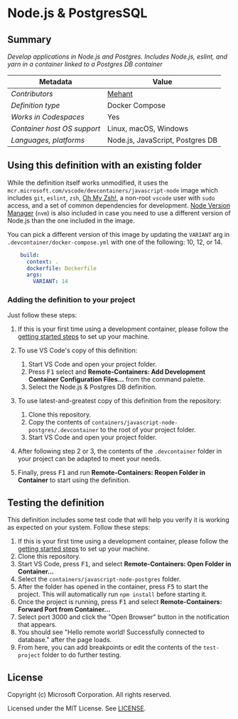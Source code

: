 # Node.js & PostgresSQL

## Summary

*Develop applications in Node.js and Postgres. Includes Node.js, eslint, and yarn in a container linked to a Postgres DB container*

| Metadata | Value |  
|----------|-------|
| *Contributors* | [Mehant](mailto:kmehant@gmail.com) |
| *Definition type* | Docker Compose |
| *Works in Codespaces* | Yes |
| *Container host OS support* | Linux, macOS, Windows |
| *Languages, platforms* | Node.js, JavaScript, Postgres DB |

## Using this definition with an existing folder

While the definition itself works unmodified, it uses the `mcr.microsoft.com/vscode/devcontainers/javascript-node` image which includes `git`, `eslint`, `zsh`, [Oh My Zsh!](https://ohmyz.sh/), a non-root `vscode` user with `sudo` access, and a set of common dependencies for development. [Node Version Manager](https://github.com/nvm-sh/nvm) (`nvm`) is also included in case you need to use a different version of Node.js than the one included in the image.

You can pick a different version of this image by updating the `VARIANT` arg in `.devcontainer/docker-compose.yml` with one of the following: 10, 12, or 14.

```yaml
    build:
      context: .
      dockerfile: Dockerfile
      args:
        VARIANT: 14
```

### Adding the definition to your project

Just follow these steps:

1. If this is your first time using a development container, please follow the [getting started steps](https://aka.ms/vscode-remote/containers/getting-started) to set up your machine.

2. To use VS Code's copy of this definition:
   1. Start VS Code and open your project folder.
   2. Press <kbd>F1</kbd> select and **Remote-Containers: Add Development Container Configuration Files...** from the command palette.
   3. Select the Node.js & Postgres DB definition.

3. To use latest-and-greatest copy of this definition from the repository:
   1. Clone this repository.
   2. Copy the contents of `containers/javascript-node-postgres/.devcontainer` to the root of your project folder.
   3. Start VS Code and open your project folder.

4. After following step 2 or 3, the contents of the `.devcontainer` folder in your project can be adapted to meet your needs.

5. Finally, press <kbd>F1</kbd> and run **Remote-Containers: Reopen Folder in Container** to start using the definition.

## Testing the definition

This definition includes some test code that will help you verify it is working as expected on your system. Follow these steps:

1. If this is your first time using a development container, please follow the [getting started steps](https://aka.ms/vscode-remote/containers/getting-started) to set up your machine.
2. Clone this repository.
3. Start VS Code, press <kbd>F1</kbd>, and select **Remote-Containers: Open Folder in Container...**
4. Select the `containers/javascript-node-postgres` folder.
5. After the folder has opened in the container, press <kbd>F5</kbd> to start the project. This will automatically run `npm install` before starting it.
6. Once the project is running, press <kbd>F1</kbd> and select **Remote-Containers: Forward Port from Container...**
7. Select port 3000 and click the "Open Browser" button in the notification that appears.
8. You should see "Hello remote world! Successfully connected to database." after the page loads.
9. From here, you can add breakpoints or edit the contents of the `test-project` folder to do further testing.

## License

Copyright (c) Microsoft Corporation. All rights reserved.

Licensed under the MIT License. See [LICENSE](https://github.com/Microsoft/vscode-dev-containers/blob/master/LICENSE).